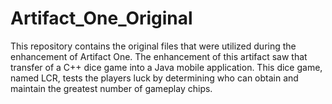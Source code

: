# Artifact_One_Original
This repository contains the original files that were utilized during the enhancement of Artifact One. The enhancement of this artifact saw that transfer of a C++ dice game into a Java mobile application. This dice game, named LCR, tests the players luck by determining who can obtain and maintain the greatest number of gameplay chips.
